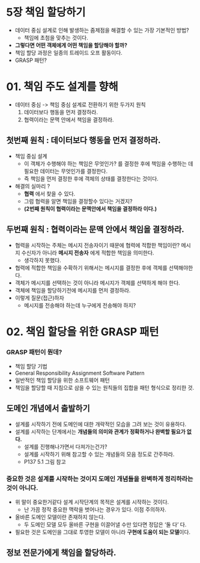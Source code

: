 # 5장  책임 할당하기

- 데이터 중심 설계로 인해 발생하는 줌제점을 해결할 수 있는 가장 기본적인 방법?
	- 책임에 초첨을 맞추는 것이다.
- **그렇다면 어떤 객체에게 어떤 책임을 할당해야 할까?**
- 책임 할당 과정은 일종의 트레이드 오프 활동이다.
- GRASP 패턴?


# 01. 책임 주도 설계를 향해
- 데이터 중심 -> 책임 중심 설계로 전환하기 위한 두가지 원칙
	1. 데이터보다 행동을 먼저 결정하라.
	2. 협력이라는 문맥 안에서 책임을 결정하라.

## 첫번째 원칙 : 데이터보다 행동을 먼저 결정하라.
- 책임 중심 설계
	- 이 객체가 수행해야 하는 책임은 무엇인가? 를 결정한 후에 책임을 수행하는 데 필요한 데이터는 무엇인가를 결정한다.
	- 즉 책임을 먼저 결정한 후에 객체의 상태를 결정한다는 것이다.
- 해결의 실마리 ?
	- **협력** 에서 찾을 수 있다.
	- 그럼 협력을 알면 책임을 결정할수 있다는 거겠지?
	- **(2번째 원칙이 협력이라는 문맥안에서 책임을 결정하라 이다.)**

## 두번째 원칙 : 협력이라는 문맥 안에서 책임을 결정하라.
- 협력을 시작하는 주체는 메시지 전송자이기 때문에 협력에 적합한 책임이란? 메시지 수신자가 아니라 **메시지 전송자** 에게 적합한 책임을 의미한다.
	- 생각하지 못했다.
- 협력에 적합한 책임을 수확하기 위해서는 메시지를 결정한 후에 객체를 선택해야한다.
- 객체가 메시지를 선택하는 것이 아니라 메시지가 객체를 선택하게 해야 한다.
- 객체에 책임을 할당하기전에 메시지를 먼저 결정하라.
- 이렇게 질문(접근)하자
	- 메시지를 전송해야 하는데 누구에게 전송해야 하지?

# 02. 책임 할당을 위한 GRASP 패턴
### GRASP 패턴이 뭔데?
- 책임 할당 기법
- General Responsibility Assignment Software Pattern
- 일반적인 책임 할당을 위한 소프트웨어 패턴
- 책임을 할당할 때 지침으로 삼을 수 있는 원칙들의 집합을 패턴 형식으로 정리한 것.

## 도메인 개념에서 출발하기
- 설계를 시작하기 전에 도메인에 대한 개략적인 모습을 그려 보는 것이 유용하다.
- 설계를 시작하는 단계에서는 **개념들의 의미와 관계가 정확하거나 완벽할 필요가 없다.** 
	- 설계를 진행해나가면서 다져가는건가?
	- 설계를 시작하기 위해 참고할 수 있는 개념들의 모음 정도로 간주하라.
	- P137 5.1 그림 참고
###  중요한 것은 설계를 시작하는 것이지 도메인 개념들을 완벽하게 정리하라는 것이 아니다.
- 위 말이 중요한거같다 설계 시작단계의 목적은 설계를 시작하는 것이다. 
	- 난 가끔 정작 중요한 맥락을 벗어나는 경우가 있다. 이점 주의하자.
- 올바른 도메인 모델이란 존재하지 않는다.
	- 두 도메인 모델 모두 올바른 구현을 이끌어낼 수만 있다면 정답은 ‘둘 다’ 다.
- 필요한 것은 도메인을 그대로 투영한 모델이 아니라 **구현에 도움이 되는 모델**이다.

## 정보 전문가에게 책임을 할당하라.


